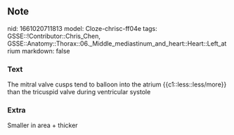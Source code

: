## Note
nid: 1661020711813
model: Cloze-chrisc-ff04e
tags: GSSE::!Contributor::Chris_Chen, GSSE::Anatomy::Thorax::06._Middle_mediastinum_and_heart::Heart::Left_atrium
markdown: false

### Text
<div class='toggle'>
  The mitral valve cusps tend to balloon into the atrium
  {{c1::less::less/more}} than the tricuspid valve during
  ventricular systole
</div>

### Extra
<p id="3d5353f0-c3a9-439b-b696-4d4f1bf112d5" class="">Smaller in
area + thicker
